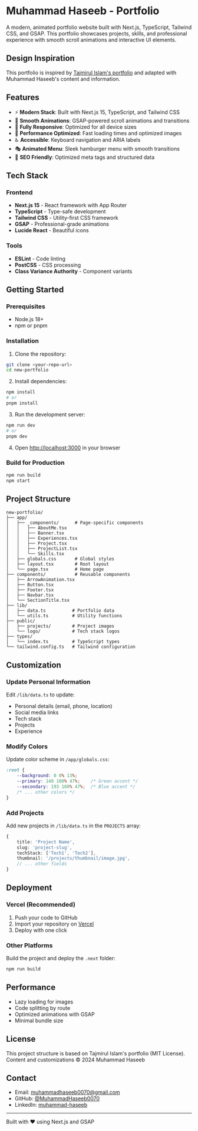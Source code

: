 # Muhammad Haseeb - Portfolio

A modern, animated portfolio website built with Next.js, TypeScript, Tailwind CSS, and GSAP. This portfolio showcases projects, skills, and professional experience with smooth scroll animations and interactive UI elements.

## Design Inspiration

This portfolio is inspired by [Tajmirul Islam's portfolio](https://www.tajmirul.site/) and adapted with Muhammad Haseeb's content and information.

## Features

- ⚡ **Modern Stack**: Built with Next.js 15, TypeScript, and Tailwind CSS
- 🎨 **Smooth Animations**: GSAP-powered scroll animations and transitions
- 📱 **Fully Responsive**: Optimized for all device sizes
- 🎯 **Performance Optimized**: Fast loading times and optimized images
- ♿ **Accessible**: Keyboard navigation and ARIA labels
- 🎭 **Animated Menu**: Sleek hamburger menu with smooth transitions
- 🚀 **SEO Friendly**: Optimized meta tags and structured data

## Tech Stack

### Frontend
- **Next.js 15** - React framework with App Router
- **TypeScript** - Type-safe development
- **Tailwind CSS** - Utility-first CSS framework
- **GSAP** - Professional-grade animations
- **Lucide React** - Beautiful icons

### Tools
- **ESLint** - Code linting
- **PostCSS** - CSS processing
- **Class Variance Authority** - Component variants

## Getting Started

### Prerequisites

- Node.js 18+ 
- npm or pnpm

### Installation

1. Clone the repository:
```bash
git clone <your-repo-url>
cd new-portfolio
```

2. Install dependencies:
```bash
npm install
# or
pnpm install
```

3. Run the development server:
```bash
npm run dev
# or
pnpm dev
```

4. Open [http://localhost:3000](http://localhost:3000) in your browser

### Build for Production

```bash
npm run build
npm start
```

## Project Structure

```
new-portfolio/
├── app/
│   ├── _components/      # Page-specific components
│   │   ├── AboutMe.tsx
│   │   ├── Banner.tsx
│   │   ├── Experiences.tsx
│   │   ├── Project.tsx
│   │   ├── ProjectList.tsx
│   │   └── Skills.tsx
│   ├── globals.css       # Global styles
│   ├── layout.tsx        # Root layout
│   └── page.tsx          # Home page
├── components/           # Reusable components
│   ├── ArrowAnimation.tsx
│   ├── Button.tsx
│   ├── Footer.tsx
│   ├── Navbar.tsx
│   └── SectionTitle.tsx
├── lib/
│   ├── data.ts          # Portfolio data
│   └── utils.ts         # Utility functions
├── public/
│   ├── projects/        # Project images
│   └── logo/            # Tech stack logos
├── types/
│   └── index.ts         # TypeScript types
└── tailwind.config.ts   # Tailwind configuration
```

## Customization

### Update Personal Information

Edit `/lib/data.ts` to update:
- Personal details (email, phone, location)
- Social media links
- Tech stack
- Projects
- Experience

### Modify Colors

Update color scheme in `/app/globals.css`:
```css
:root {
    --background: 0 0% 13%;
    --primary: 140 100% 47%;    /* Green accent */
    --secondary: 193 100% 47%;  /* Blue accent */
    /* ... other colors */
}
```

### Add Projects

Add new projects in `/lib/data.ts` in the `PROJECTS` array:
```typescript
{
    title: 'Project Name',
    slug: 'project-slug',
    techStack: ['Tech1', 'Tech2'],
    thumbnail: '/projects/thumbnail/image.jpg',
    // ... other fields
}
```

## Deployment

### Vercel (Recommended)

1. Push your code to GitHub
2. Import your repository on [Vercel](https://vercel.com)
3. Deploy with one click

### Other Platforms

Build the project and deploy the `.next` folder:
```bash
npm run build
```

## Performance

- Lazy loading for images
- Code splitting by route
- Optimized animations with GSAP
- Minimal bundle size

## License

This project structure is based on Tajmirul Islam's portfolio (MIT License).
Content and customizations © 2024 Muhammad Haseeb

## Contact

- Email: muhammadhaseeb0070@gmail.com
- GitHub: [@MuhammadHaseeb0070](https://github.com/MuhammadHaseeb0070)
- LinkedIn: [muhammad-haseeb](https://www.linkedin.com/in/muhammad-haseeb-b4544a257/)

---

Built with ❤️ using Next.js and GSAP
